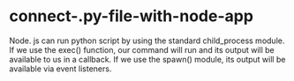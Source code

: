 # connect-.py-file-with-node-app
Node. js can run python script by using the standard child_process module. If we use the exec() function, our command will run and its output will be available to us in a callback. If we use the spawn() module, its output will be available via event listeners.
